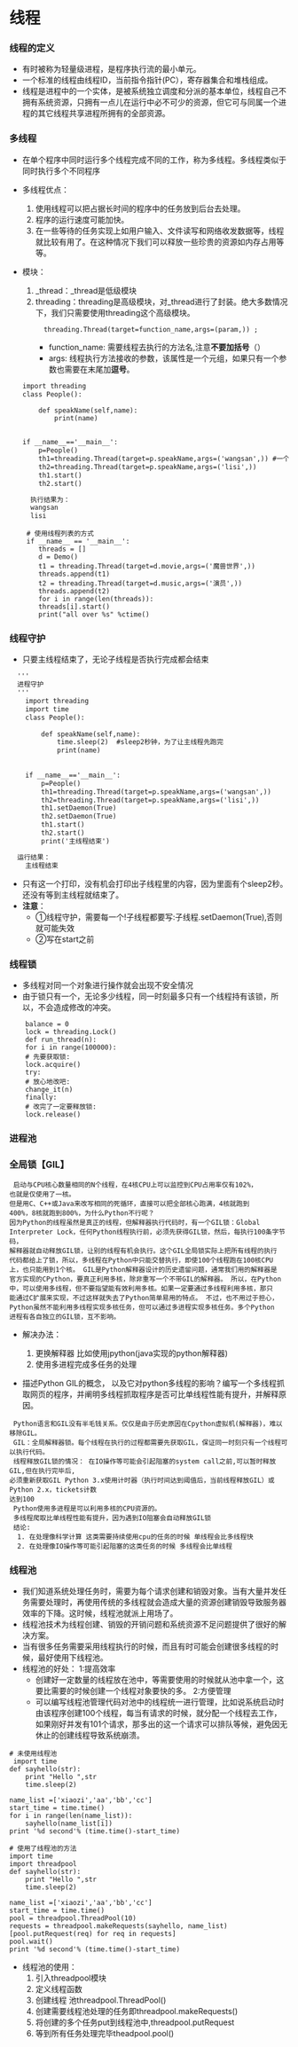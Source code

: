 # 线程
### 线程的定义
* 有时被称为轻量级进程，是程序执行流的最小单元。
* 一个标准的线程由线程ID，当前指令指针(PC），寄存器集合和堆栈组成。
* 线程是进程中的一个实体，是被系统独立调度和分派的基本单位，线程自己不拥有系统资源，只拥有一点儿在运行中必不可少的资源，但它可与同属一个进程的其它线程共享进程所拥有的全部资源。

### 多线程
* 在单个程序中同时运行多个线程完成不同的工作，称为多线程。多线程类似于同时执行多个不同程序
* 多线程优点：
  1. 使用线程可以把占据长时间的程序中的任务放到后台去处理。
  2. 程序的运行速度可能加快。
  3. 在一些等待的任务实现上如用户输入、文件读写和网络收发数据等，线程就比较有用了。在这种情况下我们可以释放一些珍贵的资源如内存占用等等。
* 模块：
  1. _thread：_thread是低级模块
  2. threading：threading是高级模块，对_thread进行了封装。绝大多数情况下，我们只需要使用threading这个高级模块。
     ```
	   threading.Thread(target=function_name,args=(param,)) ;
	 ```
	 * function_name: 需要线程去执行的方法名,注意**不要加括号**（）
     * args: 线程执行方法接收的参数，该属性是一个元组，如果只有一个参数也需要在末尾加**逗号**。
    ```html
    import threading
    class People():
    
        def speakName(self,name):
            print(name)
    
    
    if __name__=='__main__':
        p=People()
        th1=threading.Thread(target=p.speakName,args=('wangsan',)) #一个入参一定要加,因为是元组
        th2=threading.Thread(target=p.speakName,args=('lisi',))
        th1.start()
        th2.start()
    ``` 
    ```html
      执行结果为：
      wangsan
      lisi
 
    ```

    ```
	 # 使用线程列表的方式
	 if __name__ == '__main__':
		threads = []
		d = Demo()
		t1 = threading.Thread(target=d.movie,args=('魔兽世界',))
		threads.append(t1)
		t2 = threading.Thread(target=d.music,args=('演员',))
		threads.append(t2)
		for i in range(len(threads)):
		threads[i].start()
		print("all over %s" %ctime()
	```
### 线程守护
* 只要主线程结束了，无论子线程是否执行完成都会结束
```html
  '''
  进程守护
  '''
    import threading
    import time
    class People():
    
        def speakName(self,name):
            time.sleep(2)  #sleep2秒钟，为了让主线程先跑完
            print(name)
    
    
    if __name__=='__main__':
        p=People()
        th1=threading.Thread(target=p.speakName,args=('wangsan',))
        th2=threading.Thread(target=p.speakName,args=('lisi',))
        th1.setDaemon(True)
        th2.setDaemon(True)
        th1.start()
        th2.start()
        print('主线程结束')
```
```html
  运行结果：
    主线程结束  
```
* 只有这一个打印，没有机会打印出子线程里的内容，因为里面有个sleep2秒。还没有等到主线程就结束了。
* **注意**：
  * ①线程守护，需要每一个!子线程都要写:子线程.setDaemon(True),否则就可能失效
  * ②写在start之前

### 线程锁
* 多线程对同一个对象进行操作就会出现不安全情况
* 由于锁只有一个，无论多少线程，同一时刻最多只有一个线程持有该锁，所以，不会造成修改的冲突。
```
    balance = 0
	lock = threading.Lock()
	def run_thread(n):
	for i in range(100000):
	# 先要获取锁:
	lock.acquire()
	try:
	# 放心地改吧:
	change_it(n)
	finally:
	# 改完了一定要释放锁:
	lock.release()
```
### 进程池

### 全局锁【GIL】
```
 启动与CPU核心数量相同的N个线程，在4核CPU上可以监控到CPU占用率仅有102%，
也就是仅使用了一核。
但是用C、C++或Java来改写相同的死循环，直接可以把全部核心跑满，4核就跑到
400%，8核就跑到800%，为什么Python不行呢？
因为Python的线程虽然是真正的线程，但解释器执行代码时，有一个GIL锁：Global
Interpreter Lock，任何Python线程执行前，必须先获得GIL锁，然后，每执行100条字节码，
解释器就自动释放GIL锁，让别的线程有机会执行。这个GIL全局锁实际上把所有线程的执行
代码都给上了锁，所以，多线程在Python中只能交替执行，即使100个线程跑在100核CPU
上，也只能用到1个核。 GIL是Python解释器设计的历史遗留问题，通常我们用的解释器是
官方实现的CPython，要真正利用多核，除非重写一个不带GIL的解释器。 所以，在Python
中，可以使用多线程，但不要指望能有效利用多核。如果一定要通过多线程利用多核，那只
能通过C扩展来实现，不过这样就失去了Python简单易用的特点。 不过，也不用过于担心，
Python虽然不能利用多线程实现多核任务，但可以通过多进程实现多核任务。多个Python
进程有各自独立的GIL锁，互不影响。
```
* 解决办法：
  1. 更换解释器 比如使用jpython(java实现的python解释器)
  2. 使用多进程完成多任务的处理
	
* 描述Python GIL的概念， 以及它对python多线程的影响？编写一个多线程抓取网页的程序，并阐明多线程抓取程序是否可比单线程性能有提升，并解释原因。
```
 Python语言和GIL没有半毛钱关系。仅仅是由于历史原因在Cpython虚拟机(解释器)，难以移除GIL。
 GIL：全局解释器锁。每个线程在执行的过程都需要先获取GIL，保证同一时刻只有一个线程可以执行代码。
 线程释放GIL锁的情况： 在IO操作等可能会引起阻塞的system call之前,可以暂时释放GIL,但在执行完毕后,
必须重新获取GIL Python 3.x使用计时器（执行时间达到阈值后，当前线程释放GIL）或Python 2.x，tickets计数
达到100
 Python使用多进程是可以利用多核的CPU资源的。
 多线程爬取比单线程性能有提升，因为遇到IO阻塞会自动释放GIL锁
 结论:
  1. 在处理像科学计算 这类需要持续使用cpu的任务的时候 单线程会比多线程快
  2. 在处理像IO操作等可能引起阻塞的这类任务的时候 多线程会比单线程
```

### 线程池
* 我们知道系统处理任务时，需要为每个请求创建和销毁对象。当有大量并发任务需要处理时，再使用传统的多线程就会造成大量的资源创建销毁导致服务器效率的下降。这时候，线程池就派上用场了。
* 线程池技术为线程创建、销毁的开销问题和系统资源不足问题提供了很好的解决方案。
* 当有很多任务需要采用线程执行的时候，而且有时可能会创建很多线程的时候，最好使用下线程池。
* 线程池的好处：
1:提高效率 
  * 创建好一定数量的线程放在池中，等需要使用的时候就从池中拿一个，这要比需要的时候创建一个线程对象要快的多。
2:方便管理
  * 可以编写线程池管理代码对池中的线程统一进行管理，比如说系统启动时由该程序创建100个线程，每当有请求的时候，就分配一个线程去工作，如果刚好并发有101个请求，那多出的这一个请求可以排队等候，避免因无休止的创建线程导致系统崩溃。
```
# 未使用线程池
 import time
def sayhello(str):
    print "Hello ",str
    time.sleep(2)

name_list =['xiaozi','aa','bb','cc']
start_time = time.time()
for i in range(len(name_list)):
    sayhello(name_list[i])
print '%d second'% (time.time()-start_time)
```

```
# 使用了线程池的方法
import time
import threadpool  
def sayhello(str):
    print "Hello ",str
    time.sleep(2)

name_list =['xiaozi','aa','bb','cc']
start_time = time.time()
pool = threadpool.ThreadPool(10) 
requests = threadpool.makeRequests(sayhello, name_list) 
[pool.putRequest(req) for req in requests] 
pool.wait() 
print '%d second'% (time.time()-start_time)
```
* 线程池的使用：
  1. 引入threadpool模块
  2. 定义线程函数
  3. 创建线程 池threadpool.ThreadPool()
  4. 创建需要线程池处理的任务即threadpool.makeRequests()
  5. 将创建的多个任务put到线程池中,threadpool.putRequest
  6. 等到所有任务处理完毕theadpool.pool()
